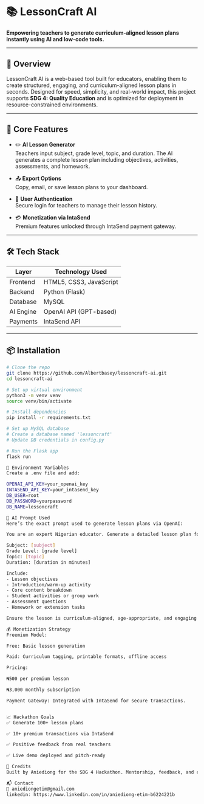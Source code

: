 # 📚 LessonCraft AI

**Empowering teachers to generate curriculum-aligned lesson plans instantly using AI and low-code tools.**

---

## 🚀 Overview

LessonCraft AI is a web-based tool built for educators, enabling them to create structured, engaging, and curriculum-aligned lesson plans in seconds. Designed for speed, simplicity, and real-world impact, this project supports **SDG 4: Quality Education** and is optimized for deployment in resource-constrained environments.

---

## 🧠 Core Features

- ✏️ **AI Lesson Generator**  
  Teachers input subject, grade level, topic, and duration. The AI generates a complete lesson plan including objectives, activities, assessments, and homework.

- 📤 **Export Options**  
  Copy, email, or save lesson plans to your dashboard.

- 🔐 **User Authentication**  
  Secure login for teachers to manage their lesson history.

- 💳 **Monetization via IntaSend**  
  Premium features unlocked through IntaSend payment gateway.

---

## 🛠️ Tech Stack

| Layer       | Technology Used               |
|-------------|-------------------------------|
| Frontend    | HTML5, CSS3, JavaScript       |
| Backend     | Python (Flask)                |
| Database    | MySQL                         |
| AI Engine   | OpenAI API (GPT-based)        |
| Payments    | IntaSend API                  |

---

## 📦 Installation

```bash
# Clone the repo
git clone https://github.com/Albertbasey/lessoncraft-ai.git
cd lessoncraft-ai

# Set up virtual environment
python3 -m venv venv
source venv/bin/activate

# Install dependencies
pip install -r requirements.txt

# Set up MySQL database
# Create a database named 'lessoncraft'
# Update DB credentials in config.py

# Run the Flask app
flask run

🔐 Environment Variables
Create a .env file and add:

OPENAI_API_KEY=your_openai_key
INTASEND_API_KEY=your_intasend_key
DB_USER=root
DB_PASSWORD=yourpassword
DB_NAME=lessoncraft

🧠 AI Prompt Used
Here’s the exact prompt used to generate lesson plans via OpenAI:

You are an expert Nigerian educator. Generate a detailed lesson plan for the following inputs:

Subject: [subject]  
Grade Level: [grade level]  
Topic: [topic]  
Duration: [duration in minutes]

Include:
- Lesson objectives  
- Introduction/warm-up activity  
- Core content breakdown  
- Student activities or group work  
- Assessment questions  
- Homework or extension tasks

Ensure the lesson is curriculum-aligned, age-appropriate, and engaging for students in Nigeria.

💰 Monetization Strategy
Freemium Model:

Free: Basic lesson generation

Paid: Curriculum tagging, printable formats, offline access

Pricing:

₦500 per premium lesson

₦3,000 monthly subscription

Payment Gateway: Integrated with IntaSend for secure transactions.


📈 Hackathon Goals
✅ Generate 100+ lesson plans

✅ 10+ premium transactions via IntaSend

✅ Positive feedback from real teachers

✅ Live demo deployed and pitch-ready

📣 Credits
Built by Aniediong for the SDG 4 Hackathon. Mentorship, feedback, and collaboration welcome!

📬 Contact
📧 aniediongetim@gmail.com
linkedin: https://www.linkedin.com/in/aniediong-etim-b6224221b